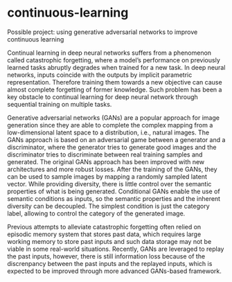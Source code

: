 # continuous-learning
Possible project: using generative adversarial networks to improve continuous learning

Continual learning in deep neural networks suffers from a phenomenon called catastrophic forgetting, where a model’s performance on previously learned tasks abruptly degrades when trained for a new task. In deep neural networks, inputs coincide with the outputs by implicit parametric representation. Therefore training them towards a new objective can cause almost complete forgetting of former knowledge. Such problem has been a key obstacle to continual learning for deep neural network through sequential training on multiple tasks.

Generative adversarial networks (GANs) are a popular approach for image generation since they are able to complete the complex mapping from a low-dimensional latent space to a distribution, i.e., natural images. The GANs approach is based on an adversarial game between a generator and a discriminator, where the generator tries to generate good images and the discriminator tries to discriminate between real training samples and generated. The original GANs approach has been improved with new architectures and more robust losses. After the training of the GANs, they can be used to sample images by mapping a randomly sampled latent vector. While providing diversity, there is little control over the semantic properties of what is being generated. Conditional GANs enable the use of semantic conditions as inputs, so the semantic properties and the inherent diversity can be decoupled. The simplest condition is just the category label, allowing to control the category of the generated image.

Previous attempts to alleviate catastrophic forgetting often relied on episodic memory system that stores past data, which requires large working memory to store past inputs and such data storage may not be viable in some real-world situations. Recently, GANs are leveraged to replay the past inputs, however, there is still information loss because of the discrenpancy between the past inputs and the replayed inputs, which is expected to be improved through more advanced GANs-based framework.
